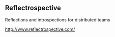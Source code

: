 ## Reflectrospective

Reflections and introspections for distributed teams

<http://www.reflectrospective.com/>
